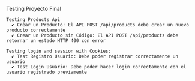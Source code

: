 Testing Proyecto Final

    Testing Products Api
      ✔ Crear un Producto: El API POST /api/products debe crear un nuevo producto correctamente
      ✔ Crear un Producto sin Código: El API POST /api/products debe retornar un estado HTTP 400 con error

    Testing login and session with Cookies:
      ✔ Test Registro Usuario: Debe poder registrar correctamente un usuario
      ✔ Test Login Usuario: Debe poder hacer login correctamente con el usuario registrado previamente
